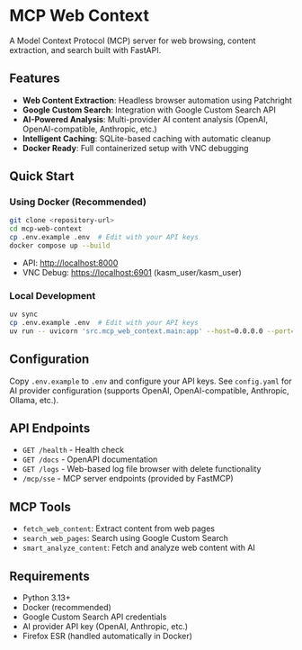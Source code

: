 # MCP Web Context

A Model Context Protocol (MCP) server for web browsing, content extraction, and search built with FastAPI.

## Features

- **Web Content Extraction**: Headless browser automation using Patchright
- **Google Custom Search**: Integration with Google Custom Search API  
- **AI-Powered Analysis**: Multi-provider AI content analysis (OpenAI, OpenAI-compatible, Anthropic, etc.)
- **Intelligent Caching**: SQLite-based caching with automatic cleanup
- **Docker Ready**: Full containerized setup with VNC debugging

## Quick Start

### Using Docker (Recommended)

```bash
git clone <repository-url>
cd mcp-web-context
cp .env.example .env  # Edit with your API keys
docker compose up --build
```


- API: <http://localhost:8000>
- VNC Debug: <https://localhost:6901> (kasm_user/kasm_user)

### Local Development

```bash
uv sync
cp .env.example .env  # Edit with your API keys
uv run -- uvicorn 'src.mcp_web_context.main:app' --host=0.0.0.0 --port=8000
```

## Configuration

Copy `.env.example` to `.env` and configure your API keys. See `config.yaml` for AI provider configuration (supports OpenAI, OpenAI-compatible, Anthropic, Ollama, etc.).

## API Endpoints

- `GET /health` - Health check
- `GET /docs` - OpenAPI documentation
- `GET /logs` - Web-based log file browser with delete functionality
- `/mcp/sse` - MCP server endpoints (provided by FastMCP)

## MCP Tools

- `fetch_web_content`: Extract content from web pages
- `search_web_pages`: Search using Google Custom Search
- `smart_analyze_content`: Fetch and analyze web content with AI

## Requirements

- Python 3.13+
- Docker (recommended)
- Google Custom Search API credentials
- AI provider API key (OpenAI, Anthropic, etc.)
- Firefox ESR (handled automatically in Docker)
